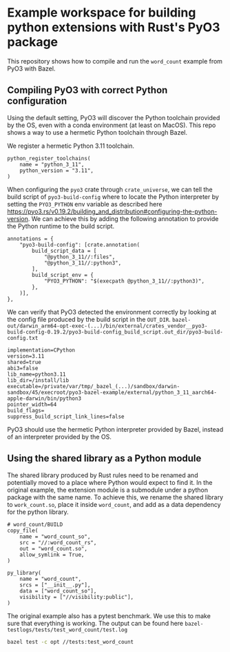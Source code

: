 # Example workspace for building python extensions with Rust's PyO3 package

This repository shows how to compile and run the `word_count` example from PyO3 with Bazel.

## Compiling PyO3 with correct Python configuration

Using the default setting, PyO3 will discover the Python toolchain provided by the OS, even
with a conda environment (at least on MacOS). This repo shows a way to use a hermetic Python
toolchain through Bazel.

We register a hermetic Python 3.11 toolchain.

```starlark
python_register_toolchains(
    name = "python_3_11",
    python_version = "3.11",
)
```

When configuring the `pyo3` crate through `crate_universe`, we can tell the build script of
`pyo3-build-config` where to locate the Python interpreter by setting the `PYO3_PYTHON` env
variable as described here <https://pyo3.rs/v0.19.2/building_and_distribution#configuring-the-python-version>.
We can achieve this by adding the following annotation to provide the Python runtime to
the build script.

```starlark
annotations = {
    "pyo3-build-config": [crate.annotation(
        build_script_data = [
            "@python_3_11//:files",
            "@python_3_11//:python3",
        ],
        build_script_env = {
            "PYO3_PYTHON": "$(execpath @python_3_11//:python3)",
        },
    )],
},
```

We can verify that PyO3 detected the environment correctly by looking at the config file
produced by the build script in the `OUT_DIR`.
`bazel-out/darwin_arm64-opt-exec-(...)/bin/external/crates_vendor__pyo3-build-config-0.19.2/pyo3-build-config_build_script.out_dir/pyo3-build-config.txt`

```text
implementation=CPython
version=3.11
shared=true
abi3=false
lib_name=python3.11
lib_dir=/install/lib
executable=/private/var/tmp/_bazel_(...)/sandbox/darwin-sandbox/45/execroot/pyo3-bazel-example/external/python_3_11_aarch64-apple-darwin/bin/python3
pointer_width=64
build_flags=
suppress_build_script_link_lines=false
```

PyO3 should use the hermetic Python interpreter provided by Bazel, instead of an interpreter
provided by the OS.

## Using the shared library as a Python module

The shared library produced by Rust rules need to be renamed and potentially moved to a place
where Python would expect to find it. In the original example, the extension module is a
submodule under a python package with the same name. To achieve this, we rename the shared
library to `work_count.so`, place it inside `word_count`, and add as a data dependency for the 
python library.

```starlark
# word_count/BUILD
copy_file(
    name = "word_count_so",
    src = "//:word_count_rs",
    out = "word_count.so",
    allow_symlink = True,
)

py_library(
    name = "word_count",
    srcs = ["__init__.py"],
    data = ["word_count_so"],
    visibility = ["//visibility:public"],
)
```

The original example also has a pytest benchmark. We use this to make sure that everything is
working. The output can be found here `bazel-testlogs/tests/test_word_count/test.log`

```sh
bazel test -c opt //tests:test_word_count
```
